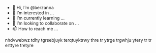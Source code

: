 - 👋 Hi, I’m @berzanna
- 👀 I’m interested in ...
- 🌱 I’m currently learning ...
- 💞️ I’m looking to collaborate on ...
- 📫 How to reach me ...

<!---
berzanna/berzanna is a ✨ special ✨ repository because its `README.md` (this file) appears on your GitHub profile.
You can click the Preview link to take a look at your changes.
--->
nhdvwebwz
tdhy tgrsebjuyk terqtuyktrwy thre tr ytrge
 trgwhju ytery tr tr
  erttyre tretyre
